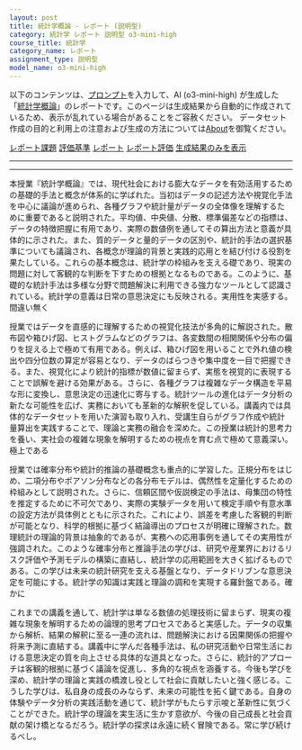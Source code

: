 ```yaml
---
layout: post
title: 統計学概論 - レポート (説明型)
category: 統計学 レポート 説明型 o3-mini-high
course_title: 統計学
category_name: レポート
assignment_type: 説明型
model_name: o3-mini-high
---
```


以下のコンテンツは、[プロンプト](https://github.com/takedatoshiyuki/synthetic_assignments/tree/main/generated/統計学/o3-mini-high/prompt_レポート-説明型.md)を入力して、AI (o3-mini-high) が生成した「[統計学概論](/contents/統計学/)」のレポートです。このページは生成結果から自動的に作成されているため、表示が乱れている場合があることをご容赦ください。
データセット作成の目的と利用上の注意および生成の方法については[About](/About)を御覧ください。

[レポート課題](../レポート課題-説明型)
[評価基準](../評価基準-説明型)
[レポート](../レポート-説明型)
[レポート評価](../レポート評価-説明型)
[生成結果のみを表示](https://github.com/takedatoshiyuki/synthetic_assignments/tree/main/generated/統計学/o3-mini-high/レポート-説明型.md)
  

***
***
  
本授業『統計学概論』では、現代社会における膨大なデータを有効活用するための基礎的手法と概念が体系的に学ばれた。当初はデータの記述方法や視覚化手法を中心に議論が進められ、各種グラフや統計量がデータの全体像を理解するために重要であると説明された。平均値、中央値、分散、標準偏差などの指標は、データの特徴把握に有用であり、実際の数値例を通してその算出方法と意義が具体的に示された。また、質的データと量的データの区別や、統計的手法の選択基準についても議論され、各概念が理論的背景と実践的応用とを結び付ける役割を果たしている。これらの基本概念は、統計学の枠組みを支える礎であり、現実の問題に対して客観的な判断を下すための根拠となるものである。このように、基礎的な統計手法は多様な分野で問題解決に利用できる強力なツールとして認識されている。統計学の意義は日常の意思決定にも反映される。実用性を実感する。間違い無く

授業ではデータを直感的に理解するための視覚化技法が多角的に解説された。散布図や箱ひげ図、ヒストグラムなどのグラフは、各変数間の相関関係や分布の偏りを捉える上で極めて有用である。例えば、箱ひげ図を用いることで外れ値の検出や四分位数の算定が容易となり、データのばらつきや集中度を一目で把握できる。また、視覚化により統計的指標が数値に留まらず、実態を視覚的に表現することで誤解を避ける効果がある。さらに、各種グラフは複雑なデータ構造を平易な形に変換し、意思決定の迅速化に寄与する。統計ツールの進化はデータ分析の新たな可能性を広げ、実務においても革新的な解釈を促している。講義内では具体的なデータセットを用いた演習も取り入れ、受講生自らがグラフ作成や統計量算出を実践することで、理論と実務の融合を深めた。この授業は統計的思考力を養い、実社会の複雑な現象を解明するための視点を育む点で極めて意義深い。極上である

授業では確率分布や統計的推論の基礎概念も重点的に学習した。正規分布をはじめ、二項分布やポアソン分布などの各分布モデルは、偶然性を定量化するための枠組みとして説明された。さらに、信頼区間や仮説検定の手法は、母集団の特性を推定するために不可欠であり、実際の実験データを用いて検定手順や有意水準の設定方法が具体例とともに示された。これにより、誤差を考慮した客観的判断が可能となり、科学的根拠に基づく結論導出のプロセスが明確に理解された。数理統計の理論的背景は抽象的であるが、実務への応用事例を通してその実用性が強調された。このような確率分布と推論手法の学びは、研究や産業界におけるリスク評価や予測モデルの構築に直結し、統計学の応用範囲を大きく拡げるものである。この学びは未来の統計研究を支える基盤となり、データドリブンな意思決定を可能にする。統計学の知識は実践と理論の調和を実現する羅針盤である。確かに

これまでの講義を通して、統計学は単なる数値の処理技術に留まらず、現実の複雑な現象を解明するための論理的思考プロセスであると実感した。データの収集から解析、結果の解釈に至る一連の流れは、問題解決における因果関係の把握や将来予測に直結する。講義中に学んだ各種手法は、私の研究活動や日常生活における意思決定の質を向上させる具体的な道具となった。さらに、統計的アプローチは客観的根拠に基づく議論を促進し、多角的な視点を涵養する。今後も学びを深め、統計学の理論と実践の橋渡し役として社会に貢献したいと強く感じる。こうした学びは、私自身の成長のみならず、未来の可能性を拓く鍵である。自身の体験やデータ分析の実践活動を通じて、統計学がもたらす示唆と革新性に気づくことができた。統計学の理論を実生活に生かす意欲が、今後の自己成長と社会貢献の架け橋となるだろう。統計学の探求は永遠に続く冒険である。常に学び続けるべし。
